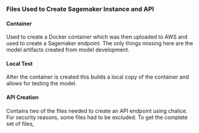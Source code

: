 ### Files Used to Create Sagemaker Instance and API

#### Container
Used to create a Docker container which was then uploaded to AWS and used to create a Sagemaker endpoint. The only things missing here are the model artifacts created from model development.

#### Local Test
After the container is created this builds a local copy of the container and allows for testing the model.

#### API Creation
Contains two of the files needed to create an API endpoint using chalice. For security reasons, some files had to be excluded. To get the complete set of files, 

